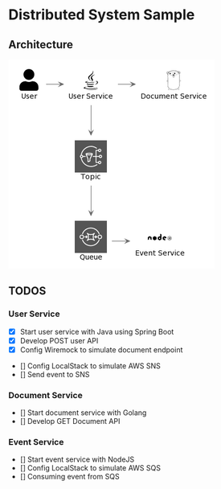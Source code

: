 # Distributed System Sample

## Architecture

![architecture](architecture.png)


## TODOS

### User Service

- [x] Start user service with Java using Spring Boot
- [x] Develop POST user API
- [x] Config Wiremock to simulate document endpoint
- [] Config LocalStack to simulate AWS SNS
- [] Send event to SNS
  
### Document Service

- [] Start document service with Golang
- [] Develop GET Document API

### Event Service

- [] Start event service with NodeJS
- [] Config LocalStack to simulate AWS SQS
- [] Consuming event from SQS
